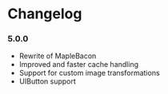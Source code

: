 # Changelog

### 5.0.0

- Rewrite of MapleBacon
- Improved and faster cache handling
- Support for custom image transformations
- UIButton support